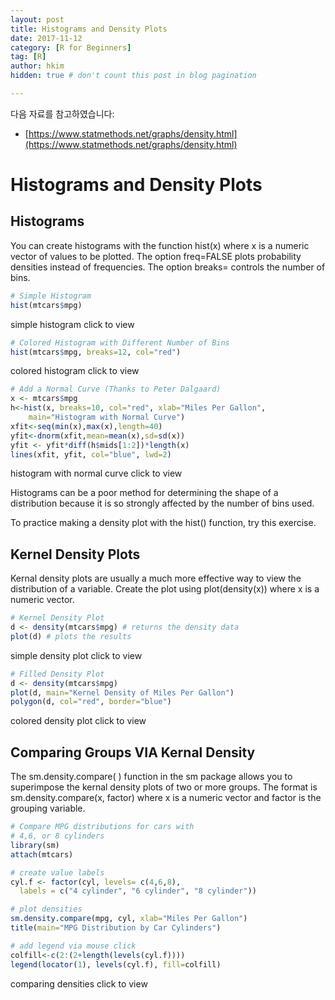 ```yaml
---
layout: post  
title: Histograms and Density Plots
date: 2017-11-12  
category: [R for Beginners]  
tag: [R]  
author: hkim  
hidden: true # don't count this post in blog pagination  

---
```


다음 자료를 참고하였습니다:  
- [https://www.statmethods.net/graphs/density.html](https://www.statmethods.net/graphs/density.html)

# Histograms and Density Plots

## Histograms

You can create histograms with the function hist(x) where x is a numeric vector of values to be plotted. The option freq=FALSE plots probability densities instead of frequencies. The option breaks= controls the number of bins.

```r
# Simple Histogram
hist(mtcars$mpg)
```

simple histogram click to view

```r
# Colored Histogram with Different Number of Bins
hist(mtcars$mpg, breaks=12, col="red")
```

colored histogram click to view

```r
# Add a Normal Curve (Thanks to Peter Dalgaard)
x <- mtcars$mpg
h<-hist(x, breaks=10, col="red", xlab="Miles Per Gallon",
  	main="Histogram with Normal Curve")
xfit<-seq(min(x),max(x),length=40)
yfit<-dnorm(xfit,mean=mean(x),sd=sd(x))
yfit <- yfit*diff(h$mids[1:2])*length(x)
lines(xfit, yfit, col="blue", lwd=2)
```

histogram with normal curve click to view

Histograms can be a poor method for determining the shape of a distribution because it is so strongly affected by the number of bins used.

To practice making a density plot with the hist() function, try this exercise.


## Kernel Density Plots

Kernal density plots are usually a much more effective way to view the distribution of a variable. Create the plot using plot(density(x)) where x is a numeric vector.

```r
# Kernel Density Plot
d <- density(mtcars$mpg) # returns the density data
plot(d) # plots the results
```

simple density plot click to view

```r
# Filled Density Plot
d <- density(mtcars$mpg)
plot(d, main="Kernel Density of Miles Per Gallon")
polygon(d, col="red", border="blue")
```

colored density plot click to view


## Comparing Groups VIA Kernal Density

The sm.density.compare( ) function in the sm package allows you to superimpose the kernal density plots of two or more groups. The format is sm.density.compare(x, factor) where x is a numeric vector and factor is the grouping variable.

```r
# Compare MPG distributions for cars with
# 4,6, or 8 cylinders
library(sm)
attach(mtcars)

# create value labels
cyl.f <- factor(cyl, levels= c(4,6,8),
  labels = c("4 cylinder", "6 cylinder", "8 cylinder"))

# plot densities
sm.density.compare(mpg, cyl, xlab="Miles Per Gallon")
title(main="MPG Distribution by Car Cylinders")

# add legend via mouse click
colfill<-c(2:(2+length(levels(cyl.f))))
legend(locator(1), levels(cyl.f), fill=colfill)
```

comparing densities click to view
